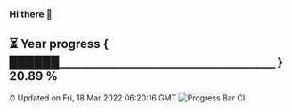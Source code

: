### Hi there 👋
⏳ Year progress { ██████▁▁▁▁▁▁▁▁▁▁▁▁▁▁▁▁▁▁▁▁▁▁▁▁ } 20.89 %
---
⏰ Updated on Fri, 18 Mar 2022 06:20:16 GMT
![Progress Bar CI](https://github.com/liununu/liununu/workflows/Progress%20Bar%20CI/badge.svg)
